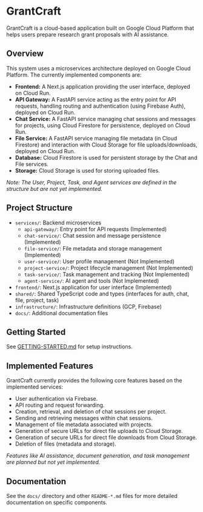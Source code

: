 # GrantCraft

GrantCraft is a cloud-based application built on Google Cloud Platform that helps users prepare research grant proposals with AI assistance.

## Overview

This system uses a microservices architecture deployed on Google Cloud Platform. The currently implemented components are:

- **Frontend:** A Next.js application providing the user interface, deployed on Cloud Run.
- **API Gateway:** A FastAPI service acting as the entry point for API requests, handling routing and authentication (using Firebase Auth), deployed on Cloud Run.
- **Chat Service:** A FastAPI service managing chat sessions and messages for projects, using Cloud Firestore for persistence, deployed on Cloud Run.
- **File Service:** A FastAPI service managing file metadata (in Cloud Firestore) and interaction with Cloud Storage for file uploads/downloads, deployed on Cloud Run.
- **Database:** Cloud Firestore is used for persistent storage by the Chat and File services.
- **Storage:** Cloud Storage is used for storing uploaded files.

*Note: The User, Project, Task, and Agent services are defined in the structure but are not yet implemented.*

## Project Structure

- `services/`: Backend microservices
  - `api-gateway/`: Entry point for API requests (Implemented)
  - `chat-service/`: Chat session and message persistence (Implemented)
  - `file-service/`: File metadata and storage management (Implemented)
  - `user-service/`: User profile management (Not Implemented)
  - `project-service/`: Project lifecycle management (Not Implemented)
  - `task-service/`: Task management and tracking (Not Implemented)
  - `agent-service/`: AI agent and tools (Not Implemented)
- `frontend/`: Next.js application for user interface (Implemented)
- `shared/`: Shared TypeScript code and types (interfaces for auth, chat, file, project, task)
- `infrastructure/`: Infrastructure definitions (GCP, Firebase)
- `docs/`: Additional documentation files

## Getting Started

See [GETTING-STARTED.md](GETTING-STARTED.md) for setup instructions.

## Implemented Features

GrantCraft currently provides the following core features based on the implemented services:

- User authentication via Firebase.
- API routing and request forwarding.
- Creation, retrieval, and deletion of chat sessions per project.
- Sending and retrieving messages within chat sessions.
- Management of file metadata associated with projects.
- Generation of secure URLs for direct file uploads to Cloud Storage.
- Generation of secure URLs for direct file downloads from Cloud Storage.
- Deletion of files (metadata and storage).

*Features like AI assistance, document generation, and task management are planned but not yet implemented.*

## Documentation

See the `docs/` directory and other `README-*.md` files for more detailed documentation on specific components. 